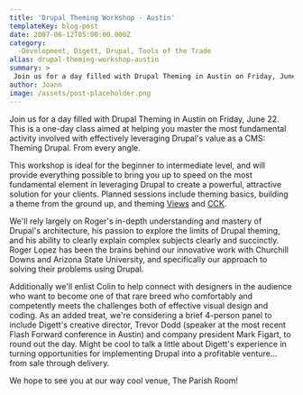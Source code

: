 ```yaml
---
title: 'Drupal Theming Workshop - Austin'
templateKey: blog-post
date: 2007-06-12T05:00:00.000Z
category: 
  -Development, Digett, Drupal, Tools of the Trade
alias: drupal-theming-workshop-austin
summary: > 
 Join us for a day filled with Drupal Theming in Austin on Friday, June 22.  This is a one-day class aimed at helping you master the most fundamental activity involved with effectively leveraging Drupal's value as a CMS: Theming Drupal. From every angle.
author: Joann
image: /assets/post-placeholder.png
---
```


Join us for a day filled with Drupal Theming in Austin on Friday, June 22. This is a one-day class aimed at helping you master the most fundamental activity involved with effectively leveraging Drupal's value as a CMS: Theming Drupal. From every angle.

This workshop is ideal for the beginner to intermediate level, and will provide everything possible to bring you up to speed on the most fundamental element in leveraging Drupal to create a powerful, attractive solution for your clients. Planned sessions include theming basics, building a theme from the ground up, and theming [Views](http://drupal.org/project/views) and [CCK](http://drupal.org/project/cck).

We'll rely largely on Roger's in-depth understanding and mastery of Drupal's architecture, his passion to explore the limits of Drupal theming, and his ability to clearly explain complex subjects clearly and succinctly. Roger Lopez has been the brains behind our innovative work with Churchill Downs and Arizona State University, and specifically our approach to solving their problems using Drupal.

Additionally we'll enlist Colin to help connect with designers in the audience who want to become one of that rare breed who comfortably and competently meets the challenges both of effective visual design and coding. As an added treat, we're considering a brief 4-person panel to include Digett's creative director, Trevor Dodd (speaker at the most recent Flash Forward conference in Austin) and company president Mark Figart, to round out the day. Might be cool to talk a little about Digett's experience in turning opportunities for implementing Drupal into a profitable venture... from sale through delivery.

We hope to see you at our way cool venue, The Parish Room!